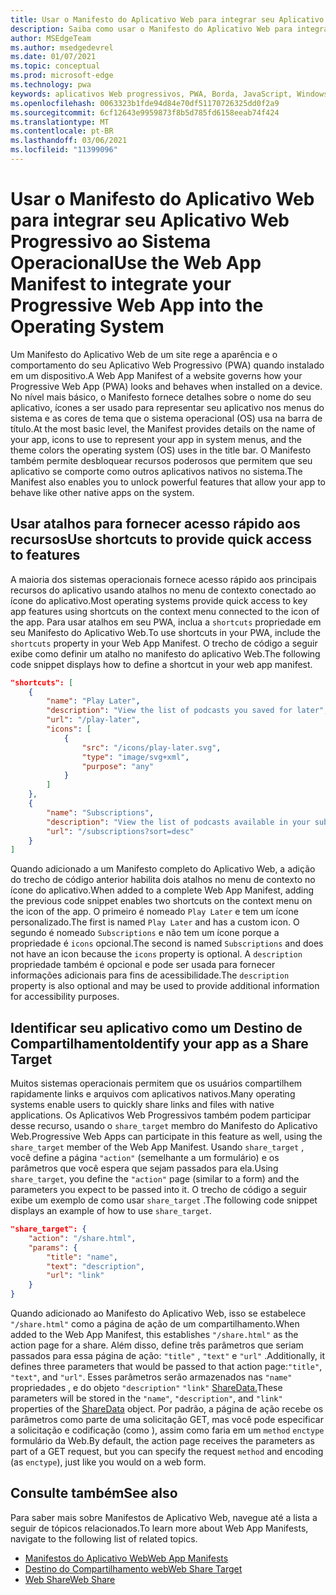 ```yaml
---
title: Usar o Manifesto do Aplicativo Web para integrar seu Aplicativo Web Progressivo ao Sistema Operacional
description: Saiba como usar o Manifesto do Aplicativo Web para integrar seu Aplicativo Web Progressivo ao sistema operacional.
author: MSEdgeTeam
ms.author: msedgedevrel
ms.date: 01/07/2021
ms.topic: conceptual
ms.prod: microsoft-edge
ms.technology: pwa
keywords: aplicativos Web progressivos, PWA, Borda, JavaScript, Windows, UWP, Microsoft Store
ms.openlocfilehash: 0063323b1fde94d84e70df51170726325dd0f2a9
ms.sourcegitcommit: 6cf12643e9959873f8b5d785fd6158eeab74f424
ms.translationtype: MT
ms.contentlocale: pt-BR
ms.lasthandoff: 03/06/2021
ms.locfileid: "11399096"
---
```

# <a name="use-the-web-app-manifest-to-integrate-your-progressive-web-app-into-the-operating-system"></a><span data-ttu-id="240ab-104">Usar o Manifesto do Aplicativo Web para integrar seu Aplicativo Web Progressivo ao Sistema Operacional</span><span class="sxs-lookup"><span data-stu-id="240ab-104">Use the Web App Manifest to integrate your Progressive Web App into the Operating System</span></span>

<span data-ttu-id="240ab-105">Um Manifesto do Aplicativo Web de um site rege a aparência e o comportamento do seu Aplicativo Web Progressivo \(PWA\) quando instalado em um dispositivo.</span><span class="sxs-lookup"><span data-stu-id="240ab-105">A Web App Manifest of a website governs how your Progressive Web App \(PWA\) looks and behaves when installed on a device.</span></span>  <span data-ttu-id="240ab-106">No nível mais básico, o Manifesto fornece detalhes sobre o nome do seu aplicativo, ícones a ser usado para representar seu aplicativo nos menus do sistema e as cores de tema que o sistema operacional \(OS\) usa na barra de título.</span><span class="sxs-lookup"><span data-stu-id="240ab-106">At the most basic level, the Manifest provides details on the name of your app, icons to use to represent your app in system menus, and the theme colors the operating system \(OS\) uses in the title bar.</span></span>  <span data-ttu-id="240ab-107">O Manifesto também permite desbloquear recursos poderosos que permitem que seu aplicativo se comporte como outros aplicativos nativos no sistema.</span><span class="sxs-lookup"><span data-stu-id="240ab-107">The Manifest also enables you to unlock powerful features that allow your app to behave like other native apps on the system.</span></span>  

## <a name="use-shortcuts-to-provide-quick-access-to-features"></a><span data-ttu-id="240ab-108">Usar atalhos para fornecer acesso rápido aos recursos</span><span class="sxs-lookup"><span data-stu-id="240ab-108">Use shortcuts to provide quick access to features</span></span>  

<span data-ttu-id="240ab-109">A maioria dos sistemas operacionais fornece acesso rápido aos principais recursos do aplicativo usando atalhos no menu de contexto conectado ao ícone do aplicativo.</span><span class="sxs-lookup"><span data-stu-id="240ab-109">Most operating systems provide quick access to key app features using shortcuts on the context menu connected to the icon of the app.</span></span>  <span data-ttu-id="240ab-110">Para usar atalhos em seu PWA, inclua a `shortcuts` propriedade em seu Manifesto do Aplicativo Web.</span><span class="sxs-lookup"><span data-stu-id="240ab-110">To use shortcuts in your PWA, include the `shortcuts` property in your Web App Manifest.</span></span>  <span data-ttu-id="240ab-111">O trecho de código a seguir exibe como definir um atalho no manifesto do aplicativo Web.</span><span class="sxs-lookup"><span data-stu-id="240ab-111">The following code snippet displays how to define a shortcut in your web app manifest.</span></span>  

```json
"shortcuts": [
    {
        "name": "Play Later",
        "description": "View the list of podcasts you saved for later",
        "url": "/play-later",
        "icons": [
            {
                "src": "/icons/play-later.svg",
                "type": "image/svg+xml",
                "purpose": "any"
            }
        ]
    },
    {
        "name": "Subscriptions",
        "description": "View the list of podcasts available in your subscription",
        "url": "/subscriptions?sort=desc"
    }
]
```  

<span data-ttu-id="240ab-112">Quando adicionado a um Manifesto completo do Aplicativo Web, a adição do trecho de código anterior habilita dois atalhos no menu de contexto no ícone do aplicativo.</span><span class="sxs-lookup"><span data-stu-id="240ab-112">When added to a complete Web App Manifest, adding the previous code snippet enables two shortcuts on the context menu on the icon of the app.</span></span>  <span data-ttu-id="240ab-113">O primeiro é nomeado `Play Later` e tem um ícone personalizado.</span><span class="sxs-lookup"><span data-stu-id="240ab-113">The first is named `Play Later` and has a custom icon.</span></span>  <span data-ttu-id="240ab-114">O segundo é nomeado `Subscriptions` e não tem um ícone porque a propriedade é `icons` opcional.</span><span class="sxs-lookup"><span data-stu-id="240ab-114">The second is named `Subscriptions` and does not have an icon because the `icons` property is optional.</span></span>  <span data-ttu-id="240ab-115">A `description` propriedade também é opcional e pode ser usada para fornecer informações adicionais para fins de acessibilidade.</span><span class="sxs-lookup"><span data-stu-id="240ab-115">The `description` property is also optional and may be used to provide additional information for accessibility purposes.</span></span>  

## <a name="identify-your-app-as-a-share-target"></a><span data-ttu-id="240ab-116">Identificar seu aplicativo como um Destino de Compartilhamento</span><span class="sxs-lookup"><span data-stu-id="240ab-116">Identify your app as a Share Target</span></span>

<span data-ttu-id="240ab-117">Muitos sistemas operacionais permitem que os usuários compartilhem rapidamente links e arquivos com aplicativos nativos.</span><span class="sxs-lookup"><span data-stu-id="240ab-117">Many operating systems enable users to quickly share links and files with native applications.</span></span> <span data-ttu-id="240ab-118">Os Aplicativos Web Progressivos também podem participar desse recurso, usando o `share_target` membro do Manifesto do Aplicativo Web.</span><span class="sxs-lookup"><span data-stu-id="240ab-118">Progressive Web Apps can participate in this feature as well, using the `share_target` member of the Web App Manifest.</span></span>  <span data-ttu-id="240ab-119">Usando `share_target` , você define a página `"action"` \(semelhante a um formulário\) e os parâmetros que você espera que sejam passados para ela.</span><span class="sxs-lookup"><span data-stu-id="240ab-119">Using `share_target`, you define the `"action"` page \(similar to a form\) and the parameters you expect to be passed into it.</span></span>  <span data-ttu-id="240ab-120">O trecho de código a seguir exibe um exemplo de como usar `share_target` .</span><span class="sxs-lookup"><span data-stu-id="240ab-120">The following code snippet displays an example of how to use `share_target`.</span></span>

```json
"share_target": {
    "action": "/share.html",
    "params": {
        "title": "name",
        "text": "description",
        "url": "link"
    }
}
```

<span data-ttu-id="240ab-121">Quando adicionado ao Manifesto do Aplicativo Web, isso se estabelece `"/share.html"` como a página de ação de um compartilhamento.</span><span class="sxs-lookup"><span data-stu-id="240ab-121">When added to the Web App Manifest, this establishes `"/share.html"` as the action page for a share.</span></span> <span data-ttu-id="240ab-122">Além disso, define três parâmetros que seriam passados para essa página de ação: `"title"` , `"text"` e `"url"` .</span><span class="sxs-lookup"><span data-stu-id="240ab-122">Additionally, it defines three parameters that would be passed to that action page:`"title"`, `"text"`, and `"url"`.</span></span>  <span data-ttu-id="240ab-123">Esses parâmetros serão armazenados nas `"name"` propriedades , e do objeto `"description"` `"link"` [ShareData.][GitHubWicgWebShareDomSharedata]</span><span class="sxs-lookup"><span data-stu-id="240ab-123">These parameters will be stored in the `"name"`, `"description"`, and `"link"` properties of the [ShareData][GitHubWicgWebShareDomSharedata] object.</span></span>  <span data-ttu-id="240ab-124">Por padrão, a página de ação recebe os parâmetros como parte de uma solicitação GET, mas você pode especificar a solicitação e codificação \(como \), assim como faria em um `method` `enctype` formulário da Web.</span><span class="sxs-lookup"><span data-stu-id="240ab-124">By default, the action page receives the parameters as part of a GET request, but you can specify the request `method` and encoding \(as `enctype`\), just like you would on a web form.</span></span>

## <a name="see-also"></a><span data-ttu-id="240ab-125">Consulte também</span><span class="sxs-lookup"><span data-stu-id="240ab-125">See also</span></span>  

<span data-ttu-id="240ab-126">Para saber mais sobre Manifestos de Aplicativo Web, navegue até a lista a seguir de tópicos relacionados.</span><span class="sxs-lookup"><span data-stu-id="240ab-126">To learn more about Web App Manifests, navigate to the following list of related topics.</span></span>  

*   [<span data-ttu-id="240ab-127">Manifestos do Aplicativo Web</span><span class="sxs-lookup"><span data-stu-id="240ab-127">Web App Manifests</span></span>][MDNWebAppManifests]  
*   [<span data-ttu-id="240ab-128">Destino do Compartilhamento web</span><span class="sxs-lookup"><span data-stu-id="240ab-128">Web Share Target</span></span>][GitHubWicgWebShareTarget]
*   [<span data-ttu-id="240ab-129">Web Share</span><span class="sxs-lookup"><span data-stu-id="240ab-129">Web Share</span></span>][GithubW3cWebShare]
    
<!-- links -->  

[MDNWebAppManifests]: https://developer.mozilla.org/docs/Web/Manifest "Manifestos do aplicativo Web | MDN"  

[GitHubWicgWebShareTarget]: https://wicg.github.io/web-share-target "Web Share Target API | WICG"
[GitHubWicgWebShareDomSharedata]: https://wicg.github.io/web-share#dom-sharedata "Dicionário ShareData - API do Web Share | WICG"  

[GithubW3cWebShare]: https://w3c.github.io/web-share/ "Api do Web Share | WICG"

